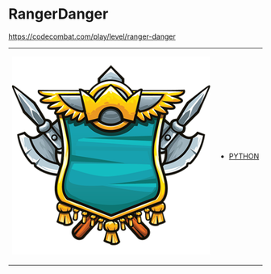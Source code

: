 # RangerDanger 

https://codecombat.com/play/level/ranger-danger
<table>
<tr>
<td>

![Hero Picture](hero.png?raw=true "Hero Picture")

</td>
<td>
<ul>
<li>

[PYTHON](RangerDanger.py)

</li>
</td>
</tr>
<table>